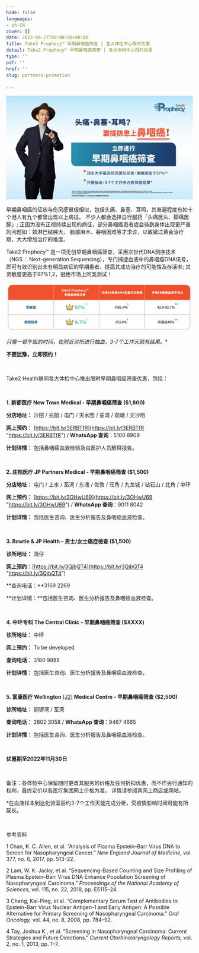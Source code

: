 ```yaml
---
hide: false
languages:
- zh-CN
cover: []
date: 2022-09-27T00:00:00+08:00
title: Take2 Prophecy™ 早期鼻咽癌筛查 | 各大体检中心限时优惠
detail: Take2 Prophecy™ 早期鼻咽癌筛查 | 各大体检中心限时优惠
type: ''
pdf: ''
href: ''
slug: partners-promotion

---
```

![](../images/banner-kv-generic-_s-chi.jpg)

早期鼻咽癌的征状与伤风感冒极相似，包括头痛、鼻塞、耳鸣，其普遍程度有如十个港人有九个都曾出现以上病征。 不少人都会选择自行服药「头痛医头、脚痛医脚」; 正因为没有正视持续出现的病征，部分鼻咽癌患者或会待到身体出现更严重的问题如：颈淋巴结肿大、 脸部麻木、吞咽困难等才求诊，以致错过黄金治疗期，大大增加治疗的难度。

Take2 Prophecy™ 是一项无创早期鼻咽癌筛查，采用次世代DNA测序技术 （NGS： Next-generation Sequencing），专门捕捉血液中的鼻咽癌DNA讯号， 即可有效识别出未有明显病征的早期患者，提高其成功治疗的可能性及存活率; 其灵敏度更高于97%1,2，冠绝市场上同类测试！

![](../images/s-chi-table.jpg)

**只需一顿午饭的时间，在附近诊所进行抽血，3-7个工作天就有结果*。**

**不要犹豫，立即预约！**

<br/>

Take2 Health联同各大体检中心推出限时早期鼻咽癌筛查优惠，包括：

<br/>

**1. 新都医疗 New Town Medical - 早期鼻咽癌筛查 ($1,800)**

**分店地址：** 沙田 / 元朗 / 屯门 / 天水围 / 荃湾 / 观塘 / 尖沙咀

**网上预约**： [https://bit.ly/3ERBTfR](https://bit.ly/3ERBTfR "https://bit.ly/3ERBTfR") / **WhatsApp 查询**：5100 8909

**计划详情：** 包括鼻咽癌血液检验及由医护人员解释报告。

<br/>

**2. 庄柏医疗 JP Partners Medical - 早期鼻咽癌筛查 ($1,500)**

**分店地址：** 屯门 / 上水 / 荃湾 / 东涌 / 佐敦 / 旺角 / 九龙城 / 钻石山 / 北角 / 中环

**网上预约：** [https://bit.ly/3OHwU69](https://bit.ly/3OHwU69 "https://bit.ly/3OHwU69") / **WhatsApp 查询**：9011 8042

**计划详情：** 包括医生咨询、医生分析报告及鼻咽癌血液检查。

<br/>

**3. Bowtie & JP Health – 男士/女士癌症檢查 ($1,500)** 

**诊所地址：** 湾仔

**网上预约：**[https://bit.ly/3QjbQT4](https://bit.ly/3QjbQT4 "https://bit.ly/3QjbQT4")

**查询电话：**3169 2269

**计划详情：**包括医生咨询、医生分析报告及鼻咽癌血液检查。

<br/>

**4. 中环专科 The Central Clinic - 早期鼻咽癌筛查 ($XXXX)**

**诊所地址：** 中环

**网上预约：** To be developed

**查询电话**： 3180 9888

**计划详情：** 包括医生咨询、医生分析报告及鼻咽癌血液检查。

<br/>

**5. 富康医疗 Wellington** [\[J2\]](#_msocom_2) **Medical Centre - 早期鼻咽癌筛查 ($2,500)**

**诊所地址：** 铜锣湾 / 荃湾

**查询电话**： 2802 3058 / **WhatsApp 查询**：9467 4665

**计划详情：** 包括医生咨询、医生分析报告及鼻咽癌血液检查。

<br/>

**优惠期至2022年11月30日**

<br/>

备注：各体检中心保留随时更改其服务的价格及任何折扣优惠，而不作另行通知的权利，最终定价以各医疗集团网上价格为准。 详情请参阅其网上商店或网站。

\*在血液样本到达化验室后约3-7个工作天能完成分析，受疫情影响时间可能有所延长。

<br/>

参考资料

1 Chan, K. C. Allen, et al. “Analysis of Plasma Epstein–Barr Virus DNA to Screen for Nasopharyngeal Cancer.” _New England Journal of Medicine,_ vol. 377, no. 6, 2017, pp. 513–22.

2 Lam, W. K. Jacky, et al. “Sequencing-Based Counting and Size Profiling of Plasma Epstein–Barr Virus DNA Enhance Population Screening of Nasopharyngeal Carcinoma.” _Proceedings of the National Academy of Sciences,_ vol. 115, no. 22, 2018, pp. E5115–24.

3 Chang, Kai-Ping, et al. “Complementary Serum Test of Antibodies to Epstein-Barr Virus Nuclear Antigen-1 and Early Antigen: A Possible Alternative for Primary Screening of Nasopharyngeal Carcinoma.” _Oral Oncology,_ vol. 44, no. 8, 2008, pp. 784–92.

4 Tay, Joshua K., et al. “Screening in Nasopharyngeal Carcinoma: Current Strategies and Future Directions.” _Current Otorhinolaryngology Reports,_ vol. 2, no. 1, 2013, pp. 1–7.